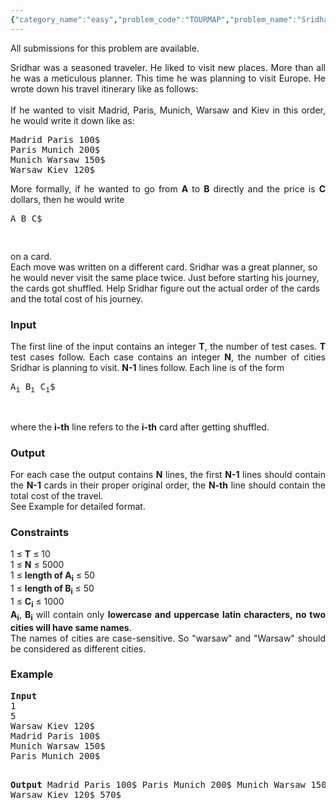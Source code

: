 ```yaml
---
{"category_name":"easy","problem_code":"TOURMAP","problem_name":"Sridhar Likes Travelling","languages_supported":{"0":"ADA","1":"ASM","2":"BASH","3":"BF","4":"C","5":"C99 strict","6":"CAML","7":"CLOJ","8":"CLPS","9":"CPP 4.3.2","10":"CPP 4.9.2","11":"CPP14","12":"CS2","13":"D","14":"ERL","15":"FORT","16":"FS","17":"GO","18":"HASK","19":"ICK","20":"ICON","21":"JAVA","22":"JS","23":"LISP clisp","24":"LISP sbcl","25":"LUA","26":"NEM","27":"NICE","28":"NODEJS","29":"PAS fpc","30":"PAS gpc","31":"PERL","32":"PERL6","33":"PHP","34":"PIKE","35":"PRLG","36":"PYTH","37":"PYTH 3.4","38":"RUBY","39":"SCALA","40":"SCM guile","41":"SCM qobi","42":"ST","43":"TCL","44":"TEXT","45":"WSPC"},"max_timelimit":1,"source_sizelimit":50000,"problem_author":"kaushik_iska","problem_tester":"laycurse","date_added":"3-10-2012","tags":{"0":"graph","1":"hash","2":"kaushik_iska","3":"nov12","4":"simple"},"editorial_url":"http://discuss.codechef.com/problems/TOURMAP","time":{"view_start_date":1352712600,"submit_start_date":1352712600,"visible_start_date":1352712600,"end_date":1735669800},"layout":"problem"}
---
```

<span class="solution-visible-txt">All submissions for this problem are available.</span><p style="text-align:justify">
Sridhar was a seasoned traveler. He liked to visit new places. More than all he was a meticulous planner. This time he was planning to visit Europe. He wrote down his travel itinerary like as follows:<br />
<br />
If he wanted to visit Madrid, Paris, Munich, Warsaw and Kiev in this order, he would write it down like as:
</p>
<pre>
Madrid Paris 100$
Paris Munich 200$
Munich Warsaw 150$
Warsaw Kiev 120$
</pre><p style="text-align:justify">
More formally, if he wanted to go from <b>A</b> to <b>B</b> directly and the price is <b>C</b> dollars, then he would write
</p>
<pre>A B C$

</pre><p>
on a card.<br />
Each move was written on a different card. Sridhar was a great planner, so he would never visit the same place twice. Just before starting his journey, the cards got shuffled. Help Sridhar figure out the actual order of the cards and the total cost of his journey.
</p>
<h3>Input</h3>
<p style="text-align:justify">
The first line of the input contains an integer <b>T</b>, the number of test cases. <b>T</b> test cases follow. Each case contains an integer <b>N</b>, the number of cities Sridhar is planning to visit. <b>N-1</b> lines follow. Each line is of the form
</p>
<pre>
A<sub>i</sub> B<sub>i</sub> C<sub>i</sub>$

</pre><p>
where the <b>i-th</b> line refers to the <b>i-th</b> card after getting shuffled.</p>
<p><h3>Output</h3>
</p><p style="text-align:justify">
For each case the output contains <b>N</b> lines, the first <b>N-1</b> lines should contain the <b>N-1</b> cards in their proper original order, the <b>N-th</b> line should contain the total cost of the travel.<br />
See Example for detailed format.</p>
<p><h3>Constraints</h3>
</p><p style="text-align:justify">
1 ≤ <b>T</b> ≤ 10 <br />
1 ≤ <b>N</b> ≤ 5000 <br />
1 ≤ <b>length of A<sub>i</sub></b> ≤ 50 <br />
1 ≤ <b>length of B<sub>i</sub></b> ≤ 50 <br />
1 ≤ <b>C<sub>i</sub></b> ≤ 1000 <br />
<b>A<sub>i</sub></b>, <b>B<sub>i</sub></b> will contain only <b>lowercase and uppercase latin characters, no two cities will have same names</b>.<br />
The names of cities are case-sensitive. So "warsaw" and "Warsaw" should be considered as different cities.
</p>
<h3>Example</h3>
<pre>
<b>Input</b>
1
5
Warsaw Kiev 120$
Madrid Paris 100$
Munich Warsaw 150$
Paris Munich 200$

<b>Output</b>
Madrid Paris 100$
Paris Munich 200$
Munich Warsaw 150$
Warsaw Kiev 120$
570$
</pre>